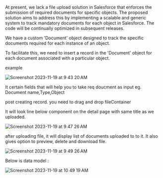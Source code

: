 At present, we lack a file upload solution in Salesforce that enforces the submission of required documents for specific objects. The proposed solution aims to address this by implementing a scalable and generic system to track mandatory documents for each object in Salesforce. The code will be continually optimized in subsequent releases.

We have a custom 'Document' object designed to track the specific documents required for each instance of an object. 

To facilitate this, we need to insert a record in the 'Document' object for each document associated with a particular object.

example


![Screenshot 2023-11-19 at 9 43 20 AM](https://github.com/vikaskumar18/FileUpload/assets/64322972/defb7112-6ee5-47fc-9a27-aa26373fe8fa)







It certain fields that will help you to take req doucment as input eg. Document name,Type,Object

post creating record. you need to drag and drop fileContainer 





It will look line below component on the detail page with same title as we uploaded.

![Screenshot 2023-11-19 at 9 47 26 AM](https://github.com/vikaskumar18/FileUpload/assets/64322972/a4b12bcd-f635-4c30-8405-e435334638de)



after uploading file, it will display list of documents uploaded to to it. It also gives option to preview, delete and download file.


![Screenshot 2023-11-19 at 9 49 26 AM](https://github.com/vikaskumar18/FileUpload/assets/64322972/54ace84a-ff25-4368-8307-8cc28f74e2d5)


Below is data model :

![Screenshot 2023-11-19 at 10 49 19 AM](https://github.com/vikaskumar18/FileUpload/assets/64322972/0e735f27-ce18-4218-9b02-3f9002a51037)
